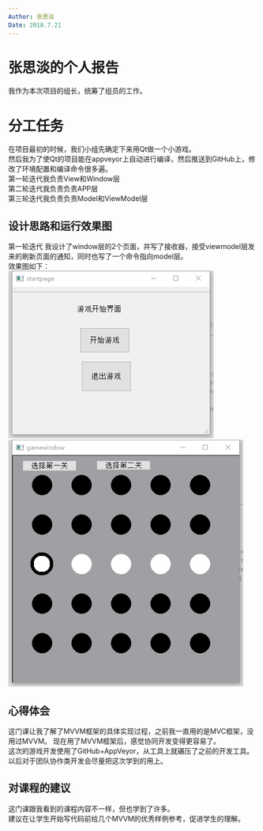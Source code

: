 ```yaml
---
Author: 张思淡  
Date: 2018.7.21  
---
```


# 张思淡的个人报告
我作为本次项目的组长，统筹了组员的工作。    

# 分工任务
在项目最初的时候，我们小组先确定下来用Qt做一个小游戏。    
然后我为了使Qt的项目能在appveyor上自动进行编译，然后推送到GitHub上，修改了环境配置和编译命令很多遍。  
第一轮迭代我负责View和Window层   
第二轮迭代我负责负责APP层   
第三轮迭代我负责负责Model和ViewModel层   

## 设计思路和运行效果图

第一轮迭代
我设计了window层的2个页面，并写了接收器，接受viewmodel层发来的刷新页面的通知，同时也写了一个命令指向model层。  
效果图如下：   
![1.1.png](../image_storage/1.1.png)   
![1.2.png](../image_storage/1.2.png)   


## 心得体会

这门课让我了解了MVVM框架的具体实现过程，之前我一直用的是MVC框架，没用过MVVM。
现在用了MVVM框架后，感觉协同开发变得更容易了。  
这次的游戏开发使用了GitHub+AppVeyor，从工具上就碾压了之前的开发工具。  
以后对于团队协作类开发会尽量把这次学到的用上。  



## 对课程的建议
这门课跟我看到的课程内容不一样，但也学到了许多。  
建议在让学生开始写代码前给几个MVVM的优秀样例参考，促进学生的理解。  


